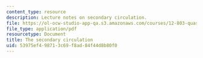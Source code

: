 ```yaml
---
content_type: resource
description: Lecture notes on secondary circulation.
file: https://ol-ocw-studio-app-qa.s3.amazonaws.com/courses/12-803-quasi-balanced-circulations-in-oceans-and-atmospheres-fall-2009/53975ef498713c69f8ad84f44d8b80f0_MIT12_803F09_lec14.pdf
file_type: application/pdf
resourcetype: Document
title: The secondary circulation
uid: 53975ef4-9871-3c69-f8ad-84f44d8b80f0
---
```

